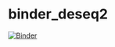 # binder_deseq2

[![Binder](https://mybinder.org/badge_logo.svg)](https://mybinder.org/v2/gh/sateeshperi/binder_deseq2/main?urlpath=rstudio)

